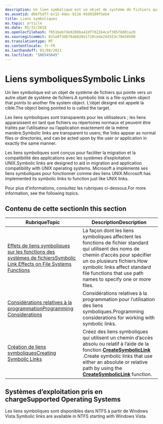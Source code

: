 ```yaml
---
description: Un lien symbolique est un objet de système de fichiers qui pointe vers un autre objet de système de fichiers. L’objet désigné est appelé la cible.
ms.assetid: d6bf5df7-bc12-4dec-b116-95d9109f5eb4
title: Liens symboliques
ms.topic: article
ms.date: 05/31/2018
ms.openlocfilehash: f051beb7de0280ba42df782264cef385f8d01a20
ms.sourcegitcommit: 831e8f3db78ab820e1710cede244553c70e50500
ms.translationtype: MT
ms.contentlocale: fr-FR
ms.lasthandoff: 01/08/2021
ms.locfileid: "106545045"
---
```

# <a name="symbolic-links"></a><span data-ttu-id="37bf9-104">Liens symboliques</span><span class="sxs-lookup"><span data-stu-id="37bf9-104">Symbolic Links</span></span>

<span data-ttu-id="37bf9-105">Un lien symbolique est un objet de système de fichiers qui pointe vers un autre objet de système de fichiers.</span><span class="sxs-lookup"><span data-stu-id="37bf9-105">A symbolic link is a file-system object that points to another file system object.</span></span> <span data-ttu-id="37bf9-106">L’objet désigné est appelé la cible.</span><span class="sxs-lookup"><span data-stu-id="37bf9-106">The object being pointed to is called the target.</span></span>

<span data-ttu-id="37bf9-107">Les liens symboliques sont transparents pour les utilisateurs ; les liens apparaissent en tant que fichiers ou répertoires normaux et peuvent être traités par l’utilisateur ou l’application exactement de la même manière.</span><span class="sxs-lookup"><span data-stu-id="37bf9-107">Symbolic links are transparent to users; the links appear as normal files or directories, and can be acted upon by the user or application in exactly the same manner.</span></span>

<span data-ttu-id="37bf9-108">Les liens symboliques sont conçus pour faciliter la migration et la compatibilité des applications avec les systèmes d’exploitation UNIX.</span><span class="sxs-lookup"><span data-stu-id="37bf9-108">Symbolic links are designed to aid in migration and application compatibility with UNIX operating systems.</span></span> <span data-ttu-id="37bf9-109">Microsoft a implémenté ses liens symboliques pour fonctionner comme des liens UNIX.</span><span class="sxs-lookup"><span data-stu-id="37bf9-109">Microsoft has implemented its symbolic links to function just like UNIX links.</span></span>

<span data-ttu-id="37bf9-110">Pour plus d'informations, consultez les rubriques ci-dessous.</span><span class="sxs-lookup"><span data-stu-id="37bf9-110">For more information, see the following topics.</span></span>

## <a name="in-this-section"></a><span data-ttu-id="37bf9-111">Contenu de cette section</span><span class="sxs-lookup"><span data-stu-id="37bf9-111">In this section</span></span>



| <span data-ttu-id="37bf9-112">Rubrique</span><span class="sxs-lookup"><span data-stu-id="37bf9-112">Topic</span></span>                                                                                                             | <span data-ttu-id="37bf9-113">Description</span><span class="sxs-lookup"><span data-stu-id="37bf9-113">Description</span></span>                                                                                                                                           |
|-------------------------------------------------------------------------------------------------------------------|-------------------------------------------------------------------------------------------------------------------------------------------------------|
| [<span data-ttu-id="37bf9-114">Effets de liens symboliques sur les fonctions des systèmes de fichiers</span><span class="sxs-lookup"><span data-stu-id="37bf9-114">Symbolic Link Effects on File Systems Functions</span></span>](symbolic-link-effects-on-file-systems-functions.md)<br/> | <span data-ttu-id="37bf9-115">La façon dont les liens symboliques affectent les fonctions de fichier standard qui utilisent des noms de chemin d’accès pour spécifier un ou plusieurs fichiers.</span><span class="sxs-lookup"><span data-stu-id="37bf9-115">How symbolic links affect standard file functions that use path names to specify one or more files.</span></span><br/>                                        |
| [<span data-ttu-id="37bf9-116">Considérations relatives à la programmation</span><span class="sxs-lookup"><span data-stu-id="37bf9-116">Programming Considerations</span></span>](symbolic-link-programming-considerations.md)<br/>                             | <span data-ttu-id="37bf9-117">Considérations relatives à la programmation pour l’utilisation des liens symboliques.</span><span class="sxs-lookup"><span data-stu-id="37bf9-117">Programming considerations for working with symbolic links.</span></span><br/>                                                                                |
| [<span data-ttu-id="37bf9-118">Création de liens symboliques</span><span class="sxs-lookup"><span data-stu-id="37bf9-118">Creating Symbolic Links</span></span>](creating-symbolic-links.md)<br/>                                                 | <span data-ttu-id="37bf9-119">Créez des liens symboliques qui utilisent un chemin d’accès absolu ou relatif à l’aide de la fonction [**CreateSymbolicLink**](/windows/desktop/api/WinBase/nf-winbase-createsymboliclinka) .</span><span class="sxs-lookup"><span data-stu-id="37bf9-119">Create symbolic links that use either an absolute or relative path by using the [**CreateSymbolicLink**](/windows/desktop/api/WinBase/nf-winbase-createsymboliclinka) function.</span></span><br/> |



 

## <a name="supported-operating-systems"></a><span data-ttu-id="37bf9-120">Systèmes d’exploitation pris en charge</span><span class="sxs-lookup"><span data-stu-id="37bf9-120">Supported Operating Systems</span></span>

<span data-ttu-id="37bf9-121">Les liens symboliques sont disponibles dans NTFS à partir de Windows Vista.</span><span class="sxs-lookup"><span data-stu-id="37bf9-121">Symbolic links are available in NTFS starting with Windows Vista.</span></span>

 

 




